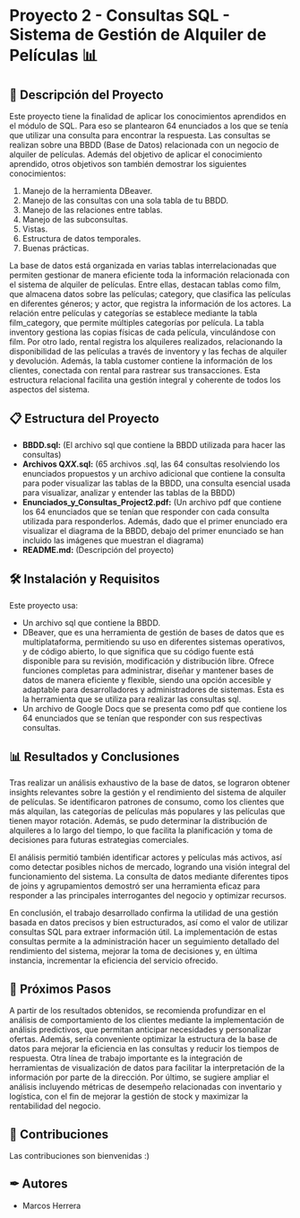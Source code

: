 # Proyecto 2 - Consultas SQL - Sistema de Gestión de Alquiler de Películas 📊

## 📖 Descripción del Proyecto
Este proyecto tiene la finalidad de aplicar los conocimientos aprendidos en el módulo de SQL. Para eso se plantearon 64 enunciados a los que se tenía que utilizar una consulta para encontrar la respuesta.
Las consultas se realizan sobre una BBDD (Base de Datos) relacionada con un negocio de alquiler de películas.
Además del objetivo de aplicar el conocimiento aprendido, otros objetivos son también demostrar los siguientes conocimientos:
1. Manejo de la herramienta DBeaver.
2. Manejo de las consultas con una sola tabla de tu BBDD.
3. Manejo de las relaciones entre tablas.
4. Manejo de las subconsultas.
5. Vistas.
6. Estructura de datos temporales.
7. Buenas prácticas.

La base de datos está organizada en varias tablas interrelacionadas que permiten gestionar de manera eficiente toda la información relacionada con el sistema de alquiler de películas. Entre ellas, destacan tablas como film, que almacena datos sobre las películas; category, que clasifica las películas en diferentes géneros; y actor, que registra la información de los actores. La relación entre películas y categorías se establece mediante la tabla film_category, que permite múltiples categorías por película. La tabla inventory gestiona las copias físicas de cada película, vinculándose con film. Por otro lado, rental registra los alquileres realizados, relacionando la disponibilidad de las películas a través de inventory y las fechas de alquiler y devolución. Además, la tabla customer contiene la información de los clientes, conectada con rental para rastrear sus transacciones. Esta estructura relacional facilita una gestión integral y coherente de todos los aspectos del sistema.

## 📋 Estructura del Proyecto

- **BBDD.sql:** (El archivo sql que contiene la BBDD utilizada para hacer las consultas)
- **Archivos Q*XX*.sql:** (65 archivos .sql, las 64 consultas resolviendo los enunciados propuestos y un archivo adicional que contiene la consulta para poder visualizar las tablas de la BBDD, una consulta esencial usada para visualizar, analizar y entender las tablas de la BBDD)
- **Enunciados_y_Consultas_Project2.pdf:** (Un archivo pdf que contiene los 64 enunciados que se tenían que responder con cada consulta utilizada para responderlos. Además, dado que el primer enunciado era visualizar el diagrama de la BBDD, debajo del primer enunciado se han incluido las imágenes que muestran el diagrama)
- **README.md:**  (Descripción del proyecto)

## 🛠 Instalación y Requisitos


Este proyecto usa:

- Un archivo sql que contiene la BBDD.
- DBeaver, que es una herramienta de gestión de bases de datos que es multiplataforma, permitiendo su uso en diferentes sistemas operativos, y de código abierto, lo que significa que su código fuente está disponible para su revisión, modificación y distribución libre. Ofrece funciones completas para administrar, diseñar y mantener bases de datos de manera eficiente y flexible, siendo una opción accesible y adaptable para desarrolladores y administradores de sistemas. Esta es la herramienta que se utiliza para realizar las consultas sql.
- Un archivo de Google Docs que se presenta como pdf que contiene los 64 enunciados que se tenían que responder con sus respectivas consultas.

## 📊 Resultados y Conclusiones

Tras realizar un análisis exhaustivo de la base de datos, se lograron obtener insights relevantes sobre la gestión y el rendimiento del sistema de alquiler de películas. Se identificaron patrones de consumo, como los clientes que más alquilan, las categorías de películas más populares y las películas que tienen mayor rotación. Además, se pudo determinar la distribución de alquileres a lo largo del tiempo, lo que facilita la planificación y toma de decisiones para futuras estrategias comerciales.

El análisis permitió también identificar actores y películas más activos, así como detectar posibles nichos de mercado, logrando una visión integral del funcionamiento del sistema. La consulta de datos mediante diferentes tipos de joins y agrupamientos demostró ser una herramienta eficaz para responder a las principales interrogantes del negocio y optimizar recursos.

En conclusión, el trabajo desarrollado confirma la utilidad de una gestión basada en datos precisos y bien estructurados, así como el valor de utilizar consultas SQL para extraer información útil. La implementación de estas consultas permite a la administración hacer un seguimiento detallado del rendimiento del sistema, mejorar la toma de decisiones y, en última instancia, incrementar la eficiencia del servicio ofrecido.

## 🔄 Próximos Pasos

A partir de los resultados obtenidos, se recomienda profundizar en el análisis de comportamiento de los clientes mediante la implementación de análisis predictivos, que permitan anticipar necesidades y personalizar ofertas. Además, sería conveniente optimizar la estructura de la base de datos para mejorar la eficiencia en las consultas y reducir los tiempos de respuesta. Otra línea de trabajo importante es la integración de herramientas de visualización de datos para facilitar la interpretación de la información por parte de la dirección. Por último, se sugiere ampliar el análisis incluyendo métricas de desempeño relacionadas con inventario y logística, con el fin de mejorar la gestión de stock y maximizar la rentabilidad del negocio.

## 🤝 Contribuciones

Las contribuciones son bienvenidas :)

##  ✒ Autores

- Marcos Herrera
